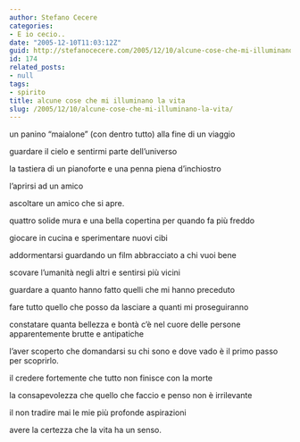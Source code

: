 ```yaml
---
author: Stefano Cecere
categories:
- E io cecio..
date: "2005-12-10T11:03:12Z"
guid: http://stefanocecere.com/2005/12/10/alcune-cose-che-mi-illuminano-la-vita/
id: 174
related_posts:
- null
tags:
- spirito
title: alcune cose che mi illuminano la vita
slug: /2005/12/10/alcune-cose-che-mi-illuminano-la-vita/
---
```


<img src='/wp-content/sole.jpg' alt='' align='left' />un panino “maialone” (con dentro tutto) alla fine di un viaggio

guardare il cielo e sentirmi parte dell’universo

la tastiera di un pianoforte e una penna piena d’inchiostro

l’aprirsi ad un amico
  
ascoltare un amico che si apre.

quattro solide mura e una bella copertina per quando fa più freddo

giocare in cucina e sperimentare nuovi cibi

addormentarsi guardando un film abbracciato a chi vuoi bene

scovare l’umanità negli altri e sentirsi più vicini

guardare a quanto hanno fatto quelli che mi hanno preceduto
  
fare tutto quello che posso da lasciare a quanti mi proseguiranno

constatare quanta bellezza e bontà c’è nel cuore delle persone apparentemente brutte e antipatiche

l’aver scoperto che domandarsi su chi sono e dove vado è il primo passo per scoprirlo.

il credere fortemente che tutto non finisce con la morte

la consapevolezza che quello che faccio e penso non è irrilevante

il non tradire mai le mie più profonde aspirazioni

avere la certezza che la vita ha un senso.